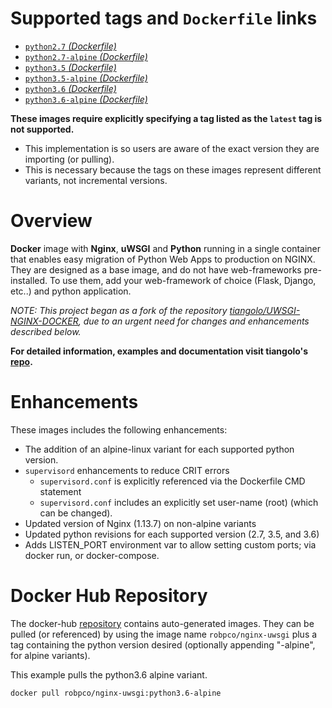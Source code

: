 # Supported tags and `Dockerfile` links

  - [`python2.7` _(Dockerfile)_](https://github.com/robertpeteuil/docker-nginx-uwsgi/blob/master/python2.7/Dockerfile)
  - [`python2.7-alpine` _(Dockerfile)_](https://github.com/robertpeteuil/docker-nginx-uwsgi/blob/master/python2.7-alpine/Dockerfile)
  - [`python3.5` _(Dockerfile)_](https://github.com/robertpeteuil/docker-nginx-uwsgi/blob/master/python3.5/Dockerfile)
  - [`python3.5-alpine` _(Dockerfile)_](https://github.com/robertpeteuil/docker-nginx-uwsgi/blob/master/python3.5-alpine/Dockerfile)
  - [`python3.6` _(Dockerfile)_](https://github.com/robertpeteuil/docker-nginx-uwsgi/blob/master/python3.6/Dockerfile)
  - [`python3.6-alpine` _(Dockerfile)_](https://github.com/robertpeteuil/docker-nginx-uwsgi/blob/master/python3.6-alpine/Dockerfile)

**These images require explicitly specifying a tag listed as the `latest` tag is not supported.**
- This implementation is so users are aware of the exact version they are importing (or pulling).
- This is necessary because the tags on these images represent different variants, not incremental versions.  


# Overview

**Docker** image with **Nginx**, **uWSGI** and **Python** running in a single container that enables easy migration of Python Web Apps to production on NGINX.  They are designed as a base image, and do not have web-frameworks pre-installed.  To use them, add your web-framework of choice (Flask, Django, etc..) and python application.

*NOTE: This project began as a fork of the repository [tiangolo/UWSGI-NGINX-DOCKER](https://github.com/tiangolo/uwsgi-nginx-docker), due to an urgent need for changes and enhancements described below.*

**For detailed information, examples and documentation visit tiangolo's [repo](https://github.com/tiangolo/uwsgi-nginx-docker).**

# Enhancements

These images includes the following enhancements:
- The addition of an alpine-linux variant for each supported python version.
- `supervisord` enhancements to reduce CRIT errors
  - `supervisord.conf` is explicitly referenced via the Dockerfile CMD statement
  - `supervisord.conf` includes an explicitly set user-name (root) (which can be changed).
- Updated version of Nginx (1.13.7) on non-alpine variants
- Updated python revisions for each supported version (2.7, 3.5, and 3.6)
- Adds LISTEN_PORT environment var to allow setting custom ports; via docker run, or docker-compose.

# Docker Hub Repository

The docker-hub [repository](https://hub.docker.com/r/robpco/nginx-uwsgi/) contains auto-generated images.  They can be pulled (or referenced) by using the image name `robpco/nginx-uwsgi` plus a tag containing the python version desired (optionally appending "-alpine", for alpine variants).

This example pulls the python3.6 alpine variant.
```bash
docker pull robpco/nginx-uwsgi:python3.6-alpine
```
